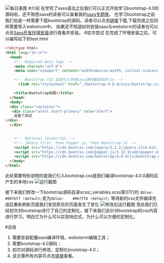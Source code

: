 ![每日美图](https://upload-images.jianshu.io/upload_images/13419832-b28223719a47c5d9.jpg?imageMogr2/auto-orient/strip%7CimageView2/2/w/1240)
#介绍
在学完了sass语法之后我们可以正式开始学习bootstrap-4.0的源码啦，还不熟悉sass的读者可以查看我的[sass专题呀](https://www.jianshu.com/c/9c1d5608c810)。
在学习bootstrap之前我们也是一样需要下载bootstrap的源码，读者可以点击[链接](https://codeload.github.com/twbs/bootstrap/zip/v4.0.0)下载,下载完成之后同样需要导入webstrom中。
如果还不知道如何安装sass与webstorm的读者也可以点击[Sass开发环境安装](https://www.jianshu.com/p/7c9aa05782e6)进行查看并安装。
#初次尝试
在完成了环境安装之后，可以编写如下的test.html
```html
<!doctype html>
<html lang="zh-cn">
  <head>
    <!-- Required meta tags -->
    <meta charset="utf-8">
    <meta name="viewport" content="width=device-width, initial-scale=1, shrink-to-fit=no">

    <!-- Bootstrap CSS 此处引入本地sass源码编译后的css -->
	  <link rel="stylesheet" href="./bootstrap-4.0.0/scss/bootstrap.css">  

    <title>Bootstrap初探</title>
  </head>
  <body>
  <div class="container">
   <div class="alert alert-primary" role="alert">
    这是个测试
</div>
  </div>
   

    <!-- Optional JavaScript -->
    <!-- jQuery first, then Popper.js, then Bootstrap JS -->
    <script src="https://cdn.bootcss.com/jquery/3.2.1/jquery.slim.min.js" integrity="sha384-KJ3o2DKtIkvYIK3UENzmM7KCkRr/rE9/Qpg6aAZGJwFDMVNA/GpGFF93hXpG5KkN" crossorigin="anonymous"></script>
    <script src="https://cdn.bootcss.com/popper.js/1.12.9/umd/popper.min.js" integrity="sha384-ApNbgh9B+Y1QKtv3Rn7W3mgPxhU9K/ScQsAP7hUibX39j7fakFPskvXusvfa0b4Q" crossorigin="anonymous"></script>
    <script src="https://cdn.bootcss.com/bootstrap/4.0.0/js/bootstrap.min.js" integrity="sha384-JZR6Spejh4U02d8jOt6vLEHfe/JQGiRRSQQxSfFWpi1MquVdAyjUar5+76PVCmYl" crossorigin="anonymous"></script>
  </body>
</html>
```
此处需要特别说明的是我们引入bootstrap.css是我们编译bootstrap-4.0.0源码后产生的本地css
![运行截图](https://upload-images.jianshu.io/upload_images/13419832-6738731cdbfd5385.png?imageMogr2/auto-orient/strip%7CimageView2/2/w/1240)

接下来我们修改一下bootstrap源码目录scss/_variables.scss第37行的
`$blue:    #007bff !default;`变为`$blue:    #06fff6 !default;`
等待新的css文件编译完成后重新刷新页面我们发现原先的页面发生了变化
![修改后运行截图](https://upload-images.jianshu.io/upload_images/13419832-4021cd378bf25fad.png?imageMogr2/auto-orient/strip%7CimageView2/2/w/1240)
至此我们已经初次对bootstrap进行了自己的定制化，接下来我们会针对bootstrap的css内容进行学习，明白它为什么可以实现响应式，为什么可以方便的定制化。

#总结
1. 需要安装配置sass编译环境，webstorm编辑工具；
2. 需要bootstrap-4.0源码；
3. 初次对源码进行修改，定制化bootstrap-4.0；
4. 该文章所有内容可点击[链接](https://github.com/OnlyPiglet/bootstrap4/tree/master/20190212)查看。
